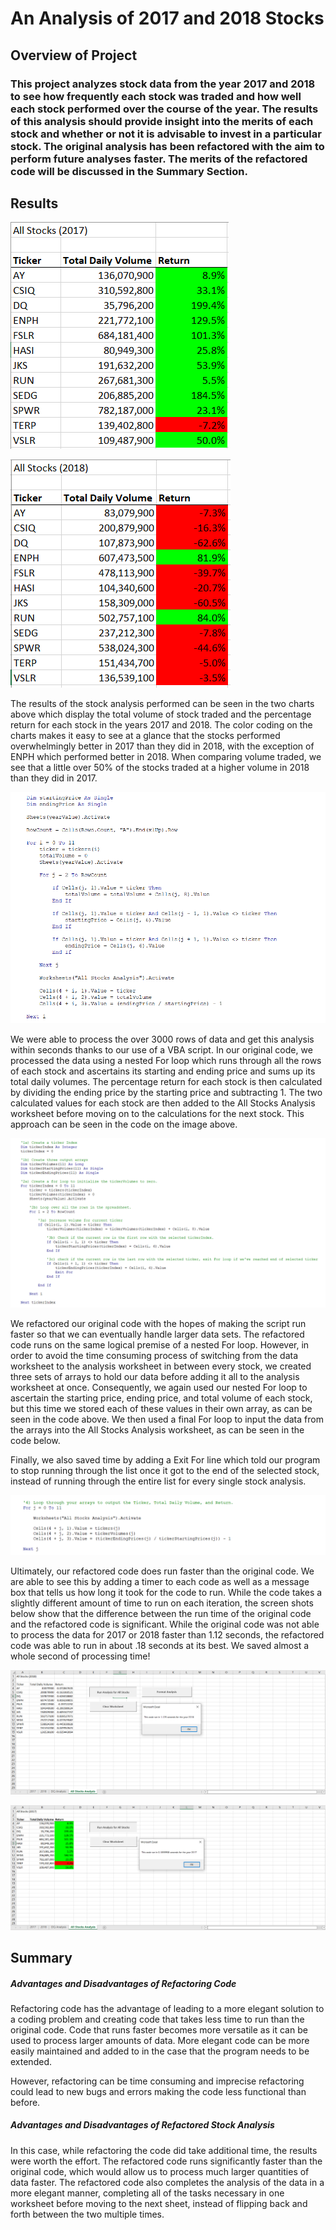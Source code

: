 # An Analysis of 2017 and 2018 Stocks

## Overview of Project
### This project analyzes stock data from the year 2017 and 2018 to see how frequently each stock was traded and how well each stock performed over the course of the year. The results of this analysis should provide insight into the merits of each stock and whether or not it is advisable to invest in a particular stock. The original analysis has been refactored with the aim to perform future analyses faster. The merits of the refactored code will be discussed in the Summary Section.

## Results

![All Stocks 2017](Resources/All_Stocks_2017.png)

![All Stocks 2018](Resources/All_Stocks_2018.png)

The results of the stock analysis performed can be seen in the two charts above which display the total volume of stock traded and the percentage return for each stock in the years 2017 and 2018. The color coding on the charts makes it easy to see at a glance that the stocks performed overwhelmingly better in 2017 than they did in 2018, with the exception of ENPH which performed better in 2018. When comparing volume traded, we see that a little over 50% of the stocks traded at a higher volume in 2018 than they did in 2017.

![Original Code](Resources/Original_Code.png)

We were able to process the over 3000 rows of data and get this analysis within seconds thanks to our use of a VBA script. In our original code, we processed the data using a nested For loop which runs through all the rows of each stock and ascertains its starting and ending price and sums up its total daily volumes. The percentage return for each stock is then calculated by dividing the ending price by the starting price and subtracting 1. The two calculated values for each stock are then added to the All Stocks Analysis worksheet before moving on to the calculations for the next stock. This approach can be seen in the code on the image above.

![Refactored Code](Resources/Refactored_Code.png)

We refactored our original code with the hopes of making the script run faster so that we can eventually handle larger data sets. The refactored code runs on the same logical premise of a nested For loop. However, in order to avoid the time consuming process of switching from the data worksheet to the analysis worksheet in between every stock, we created three sets of arrays to hold our data before adding it all to the analysis worksheet at once. Consequently, we again used our nested For loop to ascertain the starting price, ending price, and total volume of each stock, but this time we stored each of these values in their own array, as can be seen in the code above. We then used a final For loop to input the data from the arrays into the All Stocks Analysis worksheet, as can be seen in the code below.

Finally, we also saved time by adding a Exit For line which told our program to stop running through the list once it got to the end of the selected stock, instead of running through the entire list for every single stock analysis. 

![Refactored Code 2](Resources/Refactored_Code_2.png)

Ultimately, our refactored code does run faster than the original code. We are able to see this by adding a timer to each code as well as a message box that tells us how long it took for the code to run. While the code takes a slightly different amount of time to run on each iteration, the screen shots below show that the difference between the run time of the original code and the refactored code is significant. While the original code was not able to process the data for 2017 or 2018 faster than 1.12 seconds, the refactored code was able to run in about .18 seconds at its best. We saved almost a whole second of processing time!

![Original 2018 Run Time 2](Resources/Original_2018_Run_Time_2.png)

![Refactored 2017 Run Time 2](Resources/Refactored_2017_Run_Time_2.png)

## Summary

##### Advantages and Disadvantages of Refactoring Code

Refactoring code has the advantage of leading to a more elegant solution to a coding problem and creating code that takes less time to run than the original code. Code that runs faster becomes more versatile as it can be used to process larger amounts of data. More elegant code can be more easily maintained and added to in the case that the program needs to be extended.

However, refactoring can be time consuming and imprecise refactoring could lead to new bugs and errors making the code less functional than before. 

##### Advantages and Disadvantages of Refactored Stock Analysis

In this case, while refactoring the code did take additional time, the results were worth the effort. The refactored code runs significantly faster than the original code, which would allow us to process much larger quantities of data faster. The refactored code also completes the analysis of the data in a more elegant manner, completing all of the tasks necessary in one worksheet before moving to the next sheet, instead of flipping back and forth between the two multiple times. 
